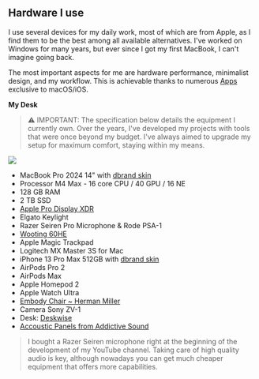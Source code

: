 ## Hardware I use

I use several devices for my daily work, most of which are from Apple, as I find them to be the best among all available alternatives. I've worked on Windows for many years, but ever since I got my first MacBook, I can't imagine going back.

The most important aspects for me are hardware performance, minimalist design, and my workflow. This is achievable thanks to numerous [Apps](Apps.md) exclusive to macOS/iOS.

**My Desk**

> ⚠️ IMPORTANT: The specification below details the equipment I currently own. Over the years, I've developed my projects with tools that were once beyond my budget. I've always aimed to upgrade my setup for maximum comfort, staying within my means.


![](https://cloud.overment.com/2025-02-22/zautomatyzowani_desk-c6a577ba-8.png)

- MacBook Pro 2024 14" with [dbrand skin](https://dbrand.com)
- Processor M4 Max - 16 core CPU / 40 GPU / 16 NE
- 128 GB RAM
- 2 TB SSD
- [Apple Pro Display XDR](https://www.apple.com/pl/pro-display-xdr)
- Elgato Keylight
- Razer Seiren Pro Microphone & Rode PSA-1
- [Wooting 60HE](https://wooting.io/wooting-60he)
- Apple Magic Trackpad
- Logitech MX Master 3S for Mac
- iPhone 13 Pro Max 512GB with [dbrand skin](https://dbrand.com)
- AirPods Pro 2
- AirPods Max
- Apple Homepod 2
- Apple Watch Ultra
- [Embody Chair ~ Herman Miller](https://sklep.k-r.pl/pl/p/Herman-Miller-Embody-Balance-C7/12)
- Camera Sony ZV-1
- Desk: [Deskwise](https://deskwise.pl)
- [Accoustic Panels from Addictive Sound](https://addictivesound.eu)

> I bought a Razer Seiren microphone right at the beginning of the development of my YouTube channel. Taking care of high quality audio is key, although nowadays you can get much cheaper equipment that offers more capabilities.